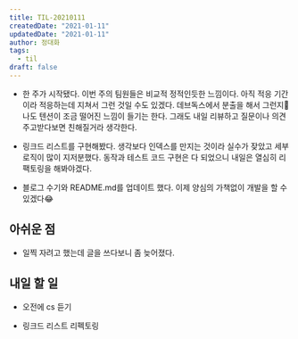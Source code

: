 ```yaml
---
title: TIL-20210111
createdDate: "2021-01-11"
updatedDate: "2021-01-11"
author: 정대화
tags:
  - til
draft: false
---
```


- 한 주가 시작됐다. 이번 주의 팀원들은 비교적 정적인듯한 느낌이다. 아직 적응 기간이라 적응하는데 지쳐서 그런 것일 수도 있겠다. 데브독스에서 분출을 해서 그런지🤣 나도 텐션이 조금 떨어진 느낌이 들기는 한다. 그래도 내일 리뷰하고 질문이나 의견 주고받다보면 친해질거라 생각한다.

- 링크드 리스트를 구현해봤다. 생각보다 인덱스를 만지는 것이라 실수가 잦았고 세부 로직이 많이 지저분했다. 동작과 테스트 코드 구현은 다 되었으니 내일은 열심히 리팩토링을 해봐야겠다.

- 블로그 수기와 README.md를 업데이트 했다. 이제 양심의 가책없이 개발을 할 수 있겠다😂

## 아쉬운 점

- 일찍 자려고 했는데 글을 쓰다보니 좀 늦어졌다.

## 내일 할 일

- 오전에 cs 듣기

- 링크드 리스트 리펙토링
